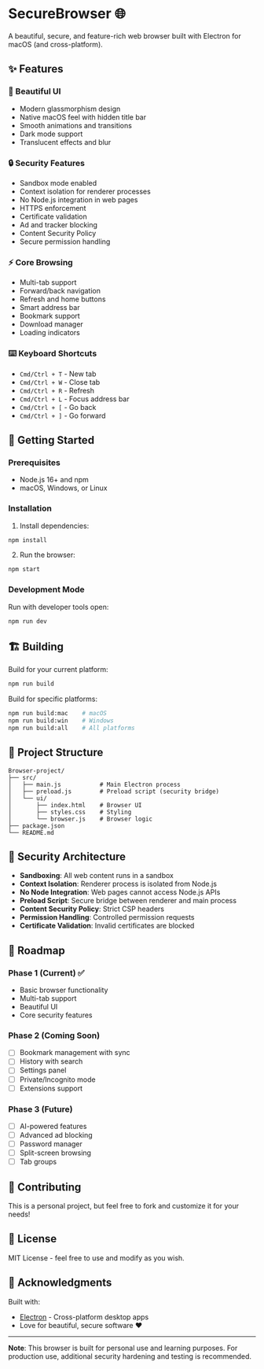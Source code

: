 # SecureBrowser 🌐

A beautiful, secure, and feature-rich web browser built with Electron for macOS (and cross-platform).

## ✨ Features

### 🎨 Beautiful UI

- Modern glassmorphism design
- Native macOS feel with hidden title bar
- Smooth animations and transitions
- Dark mode support
- Translucent effects and blur

### 🔒 Security Features

- Sandbox mode enabled
- Context isolation for renderer processes
- No Node.js integration in web pages
- HTTPS enforcement
- Certificate validation
- Ad and tracker blocking
- Content Security Policy
- Secure permission handling

### ⚡ Core Browsing

- Multi-tab support
- Forward/back navigation
- Refresh and home buttons
- Smart address bar
- Bookmark support
- Download manager
- Loading indicators

### ⌨️ Keyboard Shortcuts

- `Cmd/Ctrl + T` - New tab
- `Cmd/Ctrl + W` - Close tab
- `Cmd/Ctrl + R` - Refresh
- `Cmd/Ctrl + L` - Focus address bar
- `Cmd/Ctrl + [` - Go back
- `Cmd/Ctrl + ]` - Go forward

## 🚀 Getting Started

### Prerequisites

- Node.js 16+ and npm
- macOS, Windows, or Linux

### Installation

1. Install dependencies:

```bash
npm install
```

2. Run the browser:

```bash
npm start
```

### Development Mode

Run with developer tools open:

```bash
npm run dev
```

## 🏗️ Building

Build for your current platform:

```bash
npm run build
```

Build for specific platforms:

```bash
npm run build:mac    # macOS
npm run build:win    # Windows
npm run build:all    # All platforms
```

## 📁 Project Structure

```
Browser-project/
├── src/
│   ├── main.js           # Main Electron process
│   ├── preload.js        # Preload script (security bridge)
│   └── ui/
│       ├── index.html    # Browser UI
│       ├── styles.css    # Styling
│       └── browser.js    # Browser logic
├── package.json
└── README.md
```

## 🔐 Security Architecture

- **Sandboxing**: All web content runs in a sandbox
- **Context Isolation**: Renderer process is isolated from Node.js
- **No Node Integration**: Web pages cannot access Node.js APIs
- **Preload Script**: Secure bridge between renderer and main process
- **Content Security Policy**: Strict CSP headers
- **Permission Handling**: Controlled permission requests
- **Certificate Validation**: Invalid certificates are blocked

## 🎯 Roadmap

### Phase 1 (Current) ✅

- Basic browser functionality
- Multi-tab support
- Beautiful UI
- Core security features

### Phase 2 (Coming Soon)

- [ ] Bookmark management with sync
- [ ] History with search
- [ ] Settings panel
- [ ] Private/Incognito mode
- [ ] Extensions support

### Phase 3 (Future)

- [ ] AI-powered features
- [ ] Advanced ad blocking
- [ ] Password manager
- [ ] Split-screen browsing
- [ ] Tab groups

## 🤝 Contributing

This is a personal project, but feel free to fork and customize it for your needs!

## 📄 License

MIT License - feel free to use and modify as you wish.

## 🙏 Acknowledgments

Built with:

- [Electron](https://www.electronjs.org/) - Cross-platform desktop apps
- Love for beautiful, secure software ❤️

---

**Note**: This browser is built for personal use and learning purposes. For production use, additional security hardening and testing is recommended.
